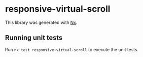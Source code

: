 # responsive-virtual-scroll

This library was generated with [Nx](https://nx.dev).

## Running unit tests

Run `nx test responsive-virtual-scroll` to execute the unit tests.
